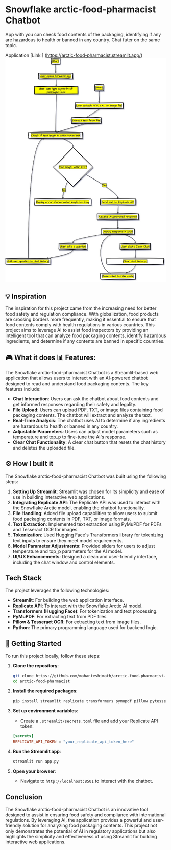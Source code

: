 # Snowflake arctic-food-pharmacist Chatbot
App with you can check food contents of the packaging, identifying if any are hazardous to health or banned in any country.
Chat futer on the same topic.

Application [Link ] (https://arctic-food-pharmacist.streamlit.app/)
![Application Flow](src/arctic-food-pharmacist.jpg)

## 💡 Inspiration

The inspiration for this project came from the increasing need for better food safety and regulation compliance. With globalization, food products are crossing borders more frequently, making it essential to ensure that food contents comply with health regulations in various countries. This project aims to leverage AI to assist food inspectors by providing an intelligent tool that can analyze food packaging contents, identify hazardous ingredients, and determine if any contents are banned in specific countries.

## 🎮 What it does 📊 Features:

The Snowflake arctic-food-pharmacist Chatbot is a Streamlit-based web application that allows users to interact with an AI-powered chatbot designed to read and understand food packaging contents. The key features include:

- **Chat Interaction**: Users can ask the chatbot about food contents and get informed responses regarding their safety and legality.
- **File Upload**: Users can upload PDF, TXT, or image files containing food packaging contents. The chatbot will extract and analyze the text.
- **Real-Time Analysis**: The chatbot uses AI to determine if any ingredients are hazardous to health or banned in any country.
- **Adjustable Parameters**: Users can adjust model parameters such as temperature and top_p to fine-tune the AI's response.
- **Clear Chat Functionality**: A clear chat button that resets the chat history and deletes the uploaded file.

## ⚙️ How I built it

The Snowflake arctic-food-pharmacist Chatbot was built using the following steps:

1. **Setting Up Streamlit**: Streamlit was chosen for its simplicity and ease of use in building interactive web applications.
2. **Integrating Replicate API**: The Replicate API was used to interact with the Snowflake Arctic model, enabling the chatbot functionality.
3. **File Handling**: Added file upload capabilities to allow users to submit food packaging contents in PDF, TXT, or image formats.
4. **Text Extraction**: Implemented text extraction using PyMuPDF for PDFs and Tesseract OCR for images.
5. **Tokenization**: Used Hugging Face's Transformers library for tokenizing text inputs to ensure they meet model requirements.
6. **Model Parameter Adjustments**: Provided sliders for users to adjust temperature and top_p parameters for the AI model.
7. **UI/UX Enhancements**: Designed a clean and user-friendly interface, including the chat window and control elements.

## Tech Stack

The project leverages the following technologies:

- **Streamlit**: For building the web application interface.
- **Replicate API**: To interact with the Snowflake Arctic AI model.
- **Transformers (Hugging Face)**: For tokenization and text processing.
- **PyMuPDF**: For extracting text from PDF files.
- **Pillow & Tesseract OCR**: For extracting text from image files.
- **Python**: The primary programming language used for backend logic.

## 🚀 Getting Started

To run this project locally, follow these steps:

1. **Clone the repository**:
    ```sh
    git clone https://github.com/mahanteshimath/arctic-food-pharmacist.git
    cd arctic-food-pharmacist
    ```

2. **Install the required packages**:
    ```sh
    pip install streamlit replicate transformers pymupdf pillow pytesseract
    ```

3. **Set up environment variables**:
    - Create a `.streamlit/secrets.toml` file and add your Replicate API token:
    ```toml
    [secrets]
    REPLICATE_API_TOKEN = "your_replicate_api_token_here"
    ```

4. **Run the Streamlit app**:
    ```sh
    streamlit run app.py
    ```

5. **Open your browser**:
    - Navigate to `http://localhost:8501` to interact with the chatbot.

## Conclusion

The Snowflake arctic-food-pharmacist Chatbot is an innovative tool designed to assist in ensuring food safety and compliance with international regulations. By leveraging AI, the application provides a powerful and user-friendly solution for analyzing food packaging contents. This project not only demonstrates the potential of AI in regulatory applications but also highlights the simplicity and effectiveness of using Streamlit for building interactive web applications.
